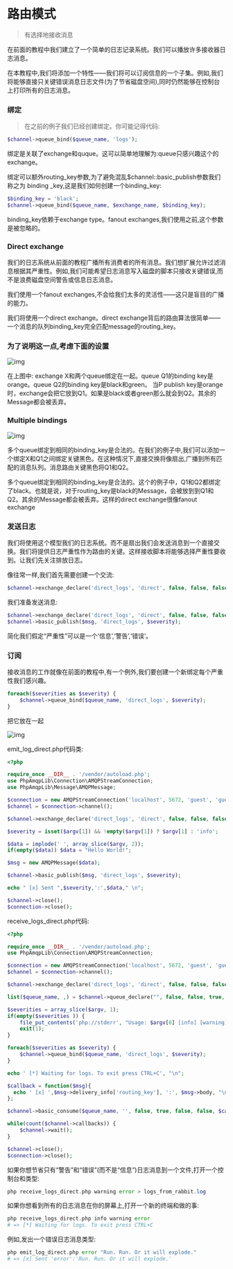# 路由模式
> 有选择地接收消息

在前面的教程中我们建立了一个简单的日志记录系统。我们可以播放许多接收器日志消息。

在本教程中,我们将添加一个特性——我们将可以订阅信息的一个子集。例如,我们将能够直接只关键错误消息日志文件(为了节省磁盘空间),同时仍然能够在控制台上打印所有的日志消息。

### 绑定
> 在之前的例子我们已经创建绑定。你可能记得代码:

```php
$channel->queue_bind($queue_name, 'logs');
```

绑定是关联了exchange和quque。这可以简单地理解为:queue只感兴趣这个的exchange。

绑定可以额外routing_key参数,为了避免混乱$channel::basic_publish参数我们称之为 binding _key,这是我们如何创建一个binding_key:

```php
$binding_key = 'black';
$channel->queue_bind($queue_name, $exchange_name, $binding_key);
```

binding_key依赖于exchange type。fanout exchanges,我们使用之前,这个参数是被忽略的。


### Direct exchange

我们的日志系统从前面的教程广播所有消费者的所有消息。我们想扩展允许过滤消息根据其严重性。例如,我们可能希望日志消息写入磁盘的脚本只接收关键错误,而不是浪费磁盘空间警告或信息日志消息。

我们使用一个fanout exchanges,不会给我们太多的灵活性——这只是盲目的广播的能力。

我们将使用一个direct exchange。direct exchange背后的路由算法很简单——一个消息的队列binding_key完全匹配message的routing_key。

### 为了说明这一点,考虑下面的设置

![img](https://qq1060656096.github.io/images/rabbitmq/6-1.png)


在上图中: exchange X和两个queue绑定在一起。queue Q1的binding key是orange。queue Q2的binding key是black和green。
    当P publish key是orange时，exchange会把它放到Q1。如果是black或者green那么就会到Q2。其余的Message都会被丢弃。

### Multiple bindings

![img](https://qq1060656096.github.io/images/rabbitmq/6-2.png)


多个queue绑定到相同的binding_key是合法的。在我们的例子中,我们可以添加一个绑定X和Q1之间绑定关键黑色。在这种情况下,直接交换将像扇出,广播到所有匹配的消息队列。消息路由关键黑色将Q1和Q2。

多个queue绑定到相同的binding_key是合法的。这个的例子中，Q1和Q2都绑定了black。也就是说，对于routing_key是black的Message，会被放到到Q1和Q2。其余的Message都会被丢弃。这样的direct exchange很像fanout exchange


### 发送日志

我们将使用这个模型我们的日志系统。而不是扇出我们会发送消息到一个直接交换。我们将提供日志严重性作为路由的关键。这样接收脚本将能够选择严重性要收到。让我们先关注排放日志。



像往常一样,我们首先需要创建一个交流:

```php
$channel->exchange_declare('direct_logs', 'direct', false, false, false);
```
我们准备发送消息:

```php
$channel->exchange_declare('direct_logs', 'direct', false, false, false);
$channel->basic_publish($msg, 'direct_logs', $severity);

```
简化我们假定“严重性”可以是一个‘信息’,‘警告’,‘错误’。

### 订阅

接收消息的工作就像在前面的教程中,有一个例外,我们要创建一个新绑定每个严重性我们感兴趣。

```php
foreach($severities as $severity) {
    $channel->queue_bind($queue_name, 'direct_logs', $severity);
}

```

把它放在一起

![img](https://qq1060656096.github.io/images/rabbitmq/6-3.png)


emit_log_direct.php代码类:

```php
<?php

require_once __DIR__ . '/vendor/autoload.php';
use PhpAmqpLib\Connection\AMQPStreamConnection;
use PhpAmqpLib\Message\AMQPMessage;

$connection = new AMQPStreamConnection('localhost', 5672, 'guest', 'guest');
$channel = $connection->channel();

$channel->exchange_declare('direct_logs', 'direct', false, false, false);

$severity = isset($argv[1]) && !empty($argv[1]) ? $argv[1] : 'info';

$data = implode(' ', array_slice($argv, 2));
if(empty($data)) $data = "Hello World!";

$msg = new AMQPMessage($data);

$channel->basic_publish($msg, 'direct_logs', $severity);

echo " [x] Sent ",$severity,':',$data," \n";

$channel->close();
$connection->close();
```

receive_logs_direct.php代码:

```php
<?php

require_once __DIR__ . '/vendor/autoload.php';
use PhpAmqpLib\Connection\AMQPStreamConnection;

$connection = new AMQPStreamConnection('localhost', 5672, 'guest', 'guest');
$channel = $connection->channel();

$channel->exchange_declare('direct_logs', 'direct', false, false, false);

list($queue_name, ,) = $channel->queue_declare("", false, false, true, false);

$severities = array_slice($argv, 1);
if(empty($severities )) {
    file_put_contents('php://stderr', "Usage: $argv[0] [info] [warning] [error]\n");
    exit(1);
}

foreach($severities as $severity) {
    $channel->queue_bind($queue_name, 'direct_logs', $severity);
}

echo ' [*] Waiting for logs. To exit press CTRL+C', "\n";

$callback = function($msg){
  echo ' [x] ',$msg->delivery_info['routing_key'], ':', $msg->body, "\n";
};

$channel->basic_consume($queue_name, '', false, true, false, false, $callback);

while(count($channel->callbacks)) {
    $channel->wait();
}

$channel->close();
$connection->close();
```

如果你想节省只有“警告”和“错误”(而不是“信息”)日志消息到一个文件,打开一个控制台和类型:

```php
php receive_logs_direct.php warning error > logs_from_rabbit.log
```

如果你想看到所有的日志消息在你的屏幕上,打开一个新的终端和做的事:

```php
php receive_logs_direct.php info warning error
# => [*] Waiting for logs. To exit press CTRL+C
```

例如,发出一个错误日志消息类型:

```php
php emit_log_direct.php error "Run. Run. Or it will explode."
# => [x] Sent 'error':'Run. Run. Or it will explode.'
```